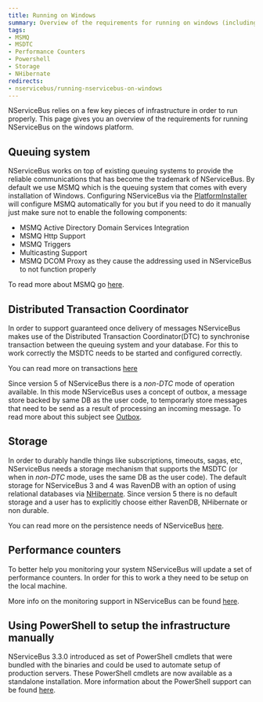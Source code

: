 ```yaml
---
title: Running on Windows
summary: Overview of the requirements for running on windows (including MSMQ, MSDTC, Storage and PowerShell)
tags:
- MSMQ
- MSDTC
- Performance Counters
- Powershell
- Storage
- NHibernate
redirects:
- nservicebus/running-nservicebus-on-windows
---
```


NServiceBus relies on a few key pieces of infrastructure in order to run properly. This page gives you an overview of the requirements for running NServiceBus on the windows platform.

## Queuing system

NServiceBus works on top of existing queuing systems to provide the reliable communications that has become the trademark of NServiceBus. By default we use MSMQ which is the queuing system that comes with every installation of Windows. Configuring NServiceBus via the [PlatformInstaller](http://particular.net/downloads) will configure MSMQ automatically for you but if you need to do it manually just make sure not to enable the following components:
- MSMQ Active Directory Domain Services Integration
- MSMQ Http Support
- MSMQ Triggers
- Multicasting Support
- MSMQ DCOM Proxy
as they cause the addressing used in NServiceBus to not function properly 

To read more about MSMQ go [here](/nservicebus/msmq/).

## Distributed Transaction Coordinator

In order to support guaranteed once delivery of messages NServiceBus makes use of the Distributed Transaction Coordinator(DTC) to synchronise transaction between the queuing system and your database. For this to work correctly the MSDTC needs to be started and configured correctly. 

You can read more on transactions [here](/nservicebus/operations/transactions-message-processing.md)

Since version 5 of NServiceBus there is a _non-DTC_ mode of operation available. In this mode NServiceBus uses a concept of outbox, a message store backed by same DB as the user code, to temporarly store messages that need to be send as a result of processing an incoming message. To read more about this subject see [Outbox](/nservicebus/outbox/).

## Storage

In order to durably handle things like subscriptions, timeouts, sagas, etc, NServiceBus needs a storage mechanism that supports the MSDTC (or when in _non-DTC_ mode, uses the same DB as the user code). The default storage for NServiceBus 3 and 4 was RavenDB with an option of using relational databases via [NHibernate](/nservicebus/nhibernate/). Since version 5 there is no default storage and a user has to explicitly choose either RavenDB, NHibernate or non durable. 

You can read more on the persistence needs of NServiceBus [here](/nservicebus/persistence/).

## Performance counters

To better help you monitoring your system NServiceBus will update a set of performance counters. In order for this to work a they need to be setup on the local machine. 

More info on the monitoring support in NServiceBus can be found [here](/nservicebus/operations/monitoring-endpoints.md).

## Using PowerShell to setup the infrastructure manually
NServiceBus 3.3.0 introduced as set of PowerShell cmdlets that were bundled with the binaries and could be used to automate setup of production servers.
These PowerShell cmdlets are now available as a standalone installation.
More information about the PowerShell support can be found [here](management-using-powershell.md).

